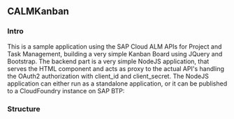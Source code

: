 ## CALMKanban
 
### Intro
This is a sample application using the SAP Cloud ALM APIs for Project and Task Management, building a very simple Kanban Board using JQuery and Bootstrap. The backend part is a very simple NodeJS application, that serves the HTML component and acts as proxy to the actual API's handling the OAuth2 authorization with client_id and client_secret. The NodeJS application can either run as a standalone application, or it can be published to a CloudFoundry instance on SAP BTP:

### Structure


